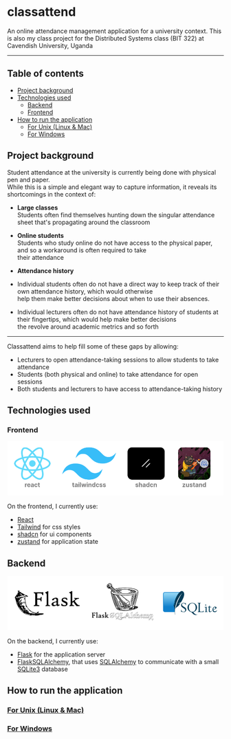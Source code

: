 # classattend

An online attendance management application for a university context.
This is also my class project for the Distributed Systems class (BIT 322) at Cavendish University, Uganda

---

## Table of contents

- [Project background](#project-background)
- [Technologies used](#technologies-used)
  - [Backend](#backend)
  - [Frontend](#frontend)
- [How to run the application](#how-to-run-the-application)
  - [For Unix (Linux & Mac)](#for-unix-linux--mac)
  - [For Windows](#for-windows)

## Project background

Student attendance at the university is currently being done with physical pen and paper.
\
While this is a simple and elegant way to capture information, it reveals its shortcomings in the context of:

- **Large classes**
\
Students often find themselves hunting down the singular attendance sheet that's propagating around the classroom

- **Online students**
\
Students who study online do not have access to the physical paper, and so a workaround is often required to take
\
their attendance

- **Attendance history**

- Individual students often do not have a direct way to keep track of their own attendance history, which would otherwise
\
help them make better decisions about when to use their absences.

- Individual lecturers often do not have attendance history of students at their fingertips, which would help make
better decisions
\
the revolve around academic metrics and so forth

---

Classattend aims to help fill some of these gaps by allowing:

- Lecturers to open attendance-taking sessions to allow students to take attendance
- Students (both physical and online) to take attendance for open sessions
- Both students and lecturers to have access to attendance-taking history

## Technologies used

### Frontend

![Frontend tools](./docs/readme/images/frontend.png)

On the frontend, I currently use:

- [React](https://react.dev/)
- [Tailwind](https://react.dev/) for css styles
- [shadcn](https://ui.shadcn.com/) for ui components
- [zustand](https://zustand.docs.pmnd.rs/getting-started/introduction) for application state

## Backend

![Backend](./docs/readme/images/backend.png)

On the backend, I currently use:

- [Flask](https://flask.palletsprojects.com/en/stable/) for  the application server
- [FlaskSQLAlchemy](https://flask-sqlalchemy.readthedocs.io/en/stable/), that uses [SQLAlchemy](https://www.sqlalchemy.org/) to communicate with a small [SQLite3](https://www.sqlite.org/index.html) database

## How to run the application

### [For Unix (Linux & Mac)](docs/readme/unix_install.md)

### [For Windows](docs/readme/windows_install.md)
